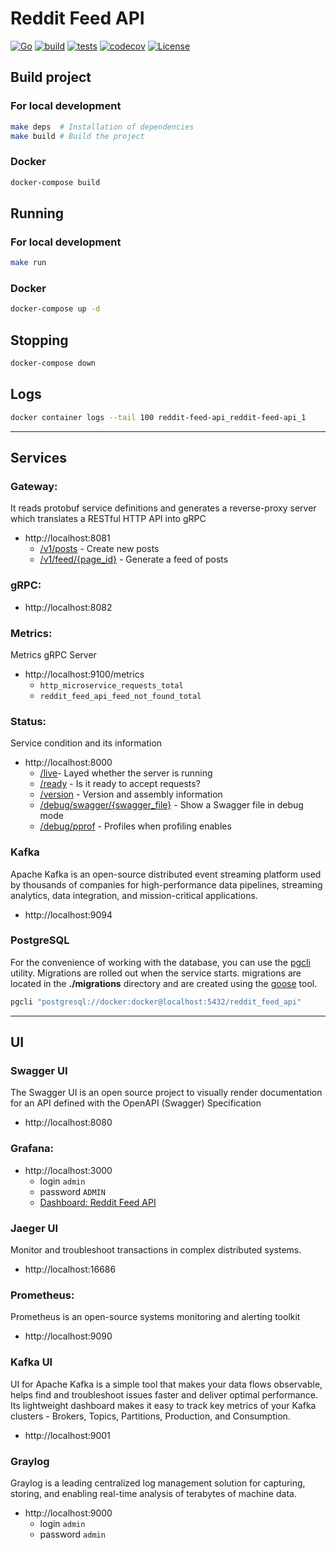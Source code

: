 # Reddit Feed API

[![Go](https://img.shields.io/badge/Go-1.17-blue.svg)](https://golang.org)
[![build](https://github.com/arttet/reddit-feed-api/actions/workflows/build.yml/badge.svg?branch=main)](https://github.com/arttet/reddit-feed-api/actions/workflows/build.yml)
[![tests](https://github.com/arttet/reddit-feed-api/actions/workflows/tests.yml/badge.svg?branch=main)](https://github.com/arttet/reddit-feed-api/actions/workflows/tests.yml)
[![codecov](https://codecov.io/gh/arttet/reddit-feed-api/branch/main/graph/badge.svg?token=S5a5aZsotj)](https://codecov.io/gh/arttet/reddit-feed-api)
[![License](https://img.shields.io/badge/license-MIT-blue.svg)](https://github.com/arttet/reddit-feed-api/blob/main/LICENSE)

## Build project

### For local development
```sh
make deps  # Installation of dependencies
make build # Build the project
```
### Docker
```sh
docker-compose build
```

## Running

### For local development
```sh
make run
```

### Docker
```sh
docker-compose up -d
```

## Stopping
```sh
docker-compose down
```

## Logs
```sh
docker container logs --tail 100 reddit-feed-api_reddit-feed-api_1
```
---

## Services

### Gateway:

It reads protobuf service definitions and generates a reverse-proxy server which translates a RESTful HTTP API into gRPC

- http://localhost:8081
    - [/v1/posts](http://localhost:8081/v1/posts) - Create new posts
    - [/v1/feed/{page_id}](http://localhost:8081/v1/feed/1) - Generate a feed of posts

### gRPC:

- http://localhost:8082

### Metrics:

Metrics gRPC Server

- http://localhost:9100/metrics
    - `http_microservice_requests_total`
    - `reddit_feed_api_feed_not_found_total`

### Status:

Service condition and its information

- http://localhost:8000
    - [/live](http://localhost:8000/live)- Layed whether the server is running
    - [/ready](http://localhost:8000/ready) - Is it ready to accept requests?
    - [/version](http://localhost:8000/version) - Version and assembly information
    - [/debug/swagger/{swagger_file}](http://localhost:8000/debug/swagger/api.swagger.json) - Show a Swagger file in debug mode
    - [/debug/pprof](http://localhost:8000/debug/pprof) - Profiles when profiling enables

### Kafka

Apache Kafka is an open-source distributed event streaming platform used by thousands of companies for high-performance data pipelines, streaming analytics, data integration, and mission-critical applications.

- http://localhost:9094

### PostgreSQL

For the convenience of working with the database, you can use the [pgcli](https://github.com/dbcli/pgcli) utility. Migrations are rolled out when the service starts. migrations are located in the **./migrations** directory and are created using the [goose](https://github.com/pressly/goose) tool.

```sh
pgcli "postgresql://docker:docker@localhost:5432/reddit_feed_api"
```

---

## UI

### Swagger UI

The Swagger UI is an open source project to visually render documentation for an API defined with the OpenAPI (Swagger) Specification

- http://localhost:8080

### Grafana:

- http://localhost:3000
    - login `admin`
    - password `ADMIN`
    - [Dashboard: Reddit Feed API](http://localhost:3000/d/QXuFMwN7z/reddit-feed-api?orgId=1&refresh=5s)

### Jaeger UI

Monitor and troubleshoot transactions in complex distributed systems.

- http://localhost:16686

### Prometheus:

Prometheus is an open-source systems monitoring and alerting toolkit

- http://localhost:9090

### Kafka UI

UI for Apache Kafka is a simple tool that makes your data flows observable, helps find and troubleshoot issues faster and deliver optimal performance. Its lightweight dashboard makes it easy to track key metrics of your Kafka clusters - Brokers, Topics, Partitions, Production, and Consumption.

- http://localhost:9001

### Graylog

Graylog is a leading centralized log management solution for capturing, storing, and enabling real-time analysis of terabytes of machine data.

- http://localhost:9000
    - login `admin`
    - password `admin`
